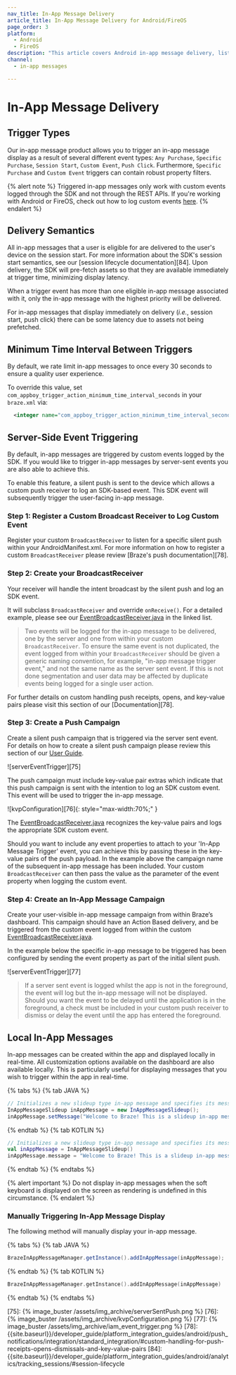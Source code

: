 ```yaml
---
nav_title: In-App Message Delivery
article_title: In-App Message Delivery for Android/FireOS
page_order: 3
platform: 
  - Android
  - FireOS
description: "This article covers Android in-app message delivery, listing different trigger types, delivery semantics, and event triggering steps."
channel:
  - in-app messages

---
```


# In-App Message Delivery

## Trigger Types

Our in-app message product allows you to trigger an in-app message display as a result of several different event types: `Any Purchase`, `Specific Purchase`, `Session Start`, `Custom Event`, `Push Click`.  Furthermore, `Specific Purchase` and `Custom Event` triggers can contain robust property filters.

{% alert note %}
Triggered in-app messages only work with custom events logged through the SDK and not through the REST APIs. If you're working with Android or FireOS, check out how to log custom events [here]({{site.baseurl}}/developer_guide/platform_integration_guides/android/analytics/tracking_custom_events/#tracking-custom-events).
{% endalert %}

## Delivery Semantics

All in-app messages that a user is eligible for are delivered to the user's device on the session start. For more information about the SDK's session start semantics, see our [session lifecycle documentation][84]. Upon delivery, the SDK will pre-fetch assets so that they are available immediately at trigger time, minimizing display latency.

When a trigger event has more than one eligible in-app message associated with it, only the in-app message with the highest priority will be delivered.

For in-app messages that display immediately on delivery (*i.e.*, session start, push click) there can be some latency due to assets not being prefetched.

## Minimum Time Interval Between Triggers

By default, we rate limit in-app messages to once every 30 seconds to ensure a quality user experience.

To override this value, set `com_appboy_trigger_action_minimum_time_interval_seconds` in your `braze.xml` via:

```xml
  <integer name="com_appboy_trigger_action_minimum_time_interval_seconds">5</integer>
```

## Server-Side Event Triggering

By default, in-app messages are triggered by custom events logged by the SDK. If you would like to trigger in-app messages by server-sent events you are also able to achieve this.

To enable this feature, a silent push is sent to the device which allows a custom push receiver to log an SDK-based event. This SDK event will subsequently trigger the user-facing in-app message.

### Step 1: Register a Custom Broadcast Receiver to Log Custom Event

Register your custom `BroadcastReceiver` to listen for a specific silent push within your AndroidManifest.xml. For more information on how to register a custom `BroadcastReceiver` please review [Braze's push documentation][78].

### Step 2: Create your BroadcastReceiver

Your receiver will handle the intent broadcast by the silent push and log an SDK event.

It will subclass `BroadcastReceiver` and override `onReceive()`. For a detailed example, please see our [EventBroadcastReceiver.java][72] in the linked list.

>  Two events will be logged for the in-app message to be delivered, one by the server and one from within your custom `BroadcastReceiver`. To ensure the same event is not duplicated, the event logged from within your `BroadcastReceiver` should be given a generic naming convention, for example, "in-app message trigger event," and not the same name as the server sent event. If this is not done segmentation and user data may be affected by duplicate events being logged for a single user action.

For further details on custom handling push receipts, opens, and key-value pairs please visit this section of our [Documentation][78].

### Step 3: Create a Push Campaign

Create a silent push campaign that is triggered via the server sent event. For details on how to create a silent push campaign please review this section of our [User Guide][73].

![serverEventTrigger][75]

The push campaign must include key-value pair extras which indicate that this push campaign is sent with the intention to log an SDK custom event. This event will be used to trigger the in-app message.

![kvpConfiguration][76]{: style="max-width:70%;" }

The [EventBroadcastReceiver.java][72] recognizes the key-value pairs and logs the appropriate SDK custom event.

Should you want to include any event properties to attach to your 'In-App Message Trigger' event, you can achieve this by passing these in the key-value pairs of the push payload. In the example above the campaign name of the subsequent in-app message has been included. Your custom `BroadcastReceiver` can then pass the value as the parameter of the event property when logging the custom event.

### Step 4: Create an In-App Message Campaign

Create your user-visible in-app message campaign from within Braze’s dashboard. This campaign should have an Action Based delivery, and be triggered from the custom event logged from within the custom [EventBroadcastReceiver.java][72].

In the example below the specific in-app message to be triggered has been configured by sending the event property as part of the initial silent push.

![serverEventTrigger][77]

> If a server sent event is logged whilst the app is not in the foreground, the event will log but the in-app message will not be displayed. Should you want the event to be delayed until the application is in the foreground, a check must be included in your custom push receiver to dismiss or delay the event until the app has entered the foreground.

## Local In-App Messages

In-app messages can be created within the app and displayed locally in real-time. All customization options available on the dashboard are also available locally.  This is particularly useful for displaying messages that you wish to trigger within the app in real-time.

{% tabs %}
{% tab JAVA %}

```java
// Initializes a new slideup type in-app message and specifies its message.
InAppMessageSlideup inAppMessage = new InAppMessageSlideup();
inAppMessage.setMessage("Welcome to Braze! This is a slideup in-app message.");
```

{% endtab %}
{% tab KOTLIN %}

```kotlin
// Initializes a new slideup type in-app message and specifies its message.
val inAppMessage = InAppMessageSlideup()
inAppMessage.message = "Welcome to Braze! This is a slideup in-app message."
```

{% endtab %}
{% endtabs %}

{% alert important %}
Do not display in-app messages when the soft keyboard is displayed on the screen as rendering is undefined in this circumstance.
{% endalert %}

### Manually Triggering In-App Message Display

The following method will manually display your in-app message.

{% tabs %}
{% tab JAVA %}

```java
BrazeInAppMessageManager.getInstance().addInAppMessage(inAppMessage);
```

{% endtab %}
{% tab KOTLIN %}

```kotlin
BrazeInAppMessageManager.getInstance().addInAppMessage(inAppMessage)
```

{% endtab %}
{% endtabs %}

[72]: https://gist.github.com/robbiematthews/1d037e2c366e523b2dda5f2e053ea2a9
[73]: {{site.baseurl}}/developer_guide/platform_integration_guides/android/push_notifications/android/silent_push_notifications/
[75]: {% image_buster /assets/img_archive/serverSentPush.png %}
[76]: {% image_buster /assets/img_archive/kvpConfiguration.png %}
[77]: {% image_buster /assets/img_archive/iam_event_trigger.png %}
[78]: {{site.baseurl}}/developer_guide/platform_integration_guides/android/push_notifications/integration/standard_integration/#custom-handling-for-push-receipts-opens-dismissals-and-key-value-pairs
[84]: {{site.baseurl}}/developer_guide/platform_integration_guides/android/analytics/tracking_sessions/#session-lifecycle
